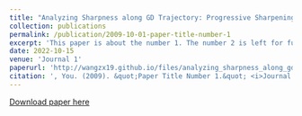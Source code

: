 ```yaml
---
title: "Analyzing Sharpness along GD Trajectory: Progressive Sharpening and Edge of Stability"
collection: publications
permalink: /publication/2009-10-01-paper-title-number-1
excerpt: 'This paper is about the number 1. The number 2 is left for future work.'
date: 2022-10-15
venue: 'Journal 1'
paperurl: 'http://wangzx19.github.io/files/analyzing_sharpness_along_gd_t.pdf'
citation: ', You. (2009). &quot;Paper Title Number 1.&quot; <i>Journal 1</i>. 1(1).'
---
```

[Download paper here](http://wangzx19.github.io/files/analyzing_sharpness_along_gd_t.pdf)

